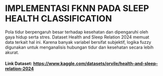 # IMPLEMENTASI FKNN PADA SLEEP HEALTH CLASSIFICATION

Pola tidur berpengaruh besar terhadap kesehatan dan dipengaruhi oleh gaya hidup serta stres. Dataset Health and Sleep Relation 2024 memuat data terkait hal ini. Karena banyak variabel bersifat subjektif, logika fuzzy digunakan untuk menganalisis hubungan tidur dan kesehatan secara lebih akurat.

#### Link Dataset: https://www.kaggle.com/datasets/orvile/health-and-sleep-relation-2024
